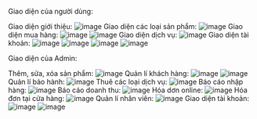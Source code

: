 Giao diện của người dùng:

  Giao diện giới thiệu:
  ![image](https://github.com/ngocthanh8114/PROJECT_WF_NEW/assets/137601753/3b9b2f33-c474-4712-84ea-a4d9142035c6)
  Giao diện các loại sản phẩm:
  ![image](https://github.com/ngocthanh8114/PROJECT_WF_NEW/assets/137601753/213096e4-7671-445a-a04b-24c9bd8d916b)
  Giao diện mua hàng:
  ![image](https://github.com/ngocthanh8114/PROJECT_WF_NEW/assets/137601753/877bcc10-b45d-490e-acc0-987882cacd41)
  ![image](https://github.com/ngocthanh8114/PROJECT_WF_NEW/assets/137601753/5af42431-fb59-485e-b06e-1a1264d1d0b9)
  Giao diện dịch vụ:
  ![image](https://github.com/ngocthanh8114/PROJECT_WF_NEW/assets/137601753/63d89359-dfc6-4c6e-964a-255a37562c4e)
  Giao diện tài khoản:
  ![image](https://github.com/ngocthanh8114/PROJECT_WF_NEW/assets/137601753/b4e071e5-b9eb-4c30-8daf-72933e5812b8)
  ![image](https://github.com/ngocthanh8114/PROJECT_WF_NEW/assets/137601753/4515a6dc-70af-4b65-a576-6d418087fb08)
  ![image](https://github.com/ngocthanh8114/PROJECT_WF_NEW/assets/137601753/20b47e58-bc5a-4b9f-8706-08ae9c5a247d)
  ![image](https://github.com/ngocthanh8114/PROJECT_WF_NEW/assets/137601753/6d156d0f-031e-4472-99ff-f8699af2442d)

Giao diện của Admin:

  Thêm, sửa, xóa sản phẩm:
  ![image](https://github.com/ngocthanh8114/PROJECT_WF_NEW/assets/137601753/6afe4a53-c356-46bf-8c1b-e8d82b4ce9b8)
  Quản lí khách hàng:
  ![image](https://github.com/ngocthanh8114/PROJECT_WF_NEW/assets/137601753/0ed78a7d-8601-458a-9215-50157ca3a02b)
  ![image](https://github.com/ngocthanh8114/PROJECT_WF_NEW/assets/137601753/3eeec59c-e863-44a0-b982-ae0572acc1b4)
  Quản lí bảo hành:
  ![image](https://github.com/ngocthanh8114/PROJECT_WF_NEW/assets/137601753/66563ae2-941a-44f4-8089-315d6f1df295)
  Thuê các loại dịch vụ:
  ![image](https://github.com/ngocthanh8114/PROJECT_WF_NEW/assets/137601753/ba911f31-3310-4196-ba2a-762be8f04a23)
  Báo cáo nhập hàng:
  ![image](https://github.com/ngocthanh8114/PROJECT_WF_NEW/assets/137601753/54656442-ec37-47e6-8074-c1a96d8a4216)
  Báo cáo doanh thu:
  ![image](https://github.com/ngocthanh8114/PROJECT_WF_NEW/assets/137601753/470d220f-4cd2-4b79-8837-302cee48c8be)
  Hóa dơn online:
  ![image](https://github.com/ngocthanh8114/PROJECT_WF_NEW/assets/137601753/2ea25e54-40ca-46bd-8f61-77cf0fa92b1b)
  Hóa đơn tại cửa hàng:
  ![image](https://github.com/ngocthanh8114/PROJECT_WF_NEW/assets/137601753/851cf3a5-f3c4-4958-9d12-06ee754c685e)
  Quản lí nhân viên:
  ![image](https://github.com/ngocthanh8114/PROJECT_WF_NEW/assets/137601753/06d942c2-8910-4fbc-9328-92facfb1de81)
  Giao diện tài khoản:
  ![image](https://github.com/ngocthanh8114/PROJECT_WF_NEW/assets/137601753/3183395b-2504-4d6a-9a5e-501fb45ce014)
  ![image](https://github.com/ngocthanh8114/PROJECT_WF_NEW/assets/137601753/d30010a6-7e2e-425f-879d-b45b13706663)

